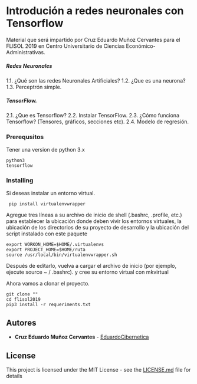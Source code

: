 
# Introdución a redes neuronales con Tensorflow

Material que será impartido por Cruz Eduardo Muñoz Cervantes para el FLISOL 2019 en  Centro Universitario de Ciencias Económico-Administrativas.

##### Redes Neuronales
1.1. ¿Qué son las redes Neuronales Artificiales?
1.2. ¿Que es una neurona?
1.3. Perceptrón simple.
##### TensorFlow.
2.1. ¿Que es Tensorflow?
2.2. Instalar TensorFlow.
2.3. ¿Cómo funciona Tensorflow? (Tensores, gráficos, secciones etc).
2.4. Modelo de regresión.


### Prerequsitos

Tener una version de python 3.x

```
python3
tensorflow
```

### Installing

Si deseas instalar un entorno virtual.

```
 pip install virtualenvwrapper
```
Agregue tres líneas a su archivo de inicio de shell (.bashrc, .profile, etc.) para establecer la ubicación donde deben vivir los entornos virtuales, la ubicación de los directorios de su proyecto de desarrollo y la ubicación del script instalado con este paquete

```
export WORKON_HOME=$HOME/.virtualenvs
export PROJECT_HOME=$HOME/ruta
source /usr/local/bin/virtualenvwrapper.sh
```

Después de editarlo, vuelva a cargar el archivo de inicio (por ejemplo, ejecute source ~ / .bashrc). y cree su entorno virtual con mkvirtual

Ahora vamos a clonar el proyecto.

```
git clone ""
cd flisol2019
pip3 install -r requeriments.txt
```

## Autores

* **Cruz Eduardo Muñoz Cervantes** - [EduardoCibernetica](https://github.com/EduardoCibernetica)


## License

This project is licensed under the MIT License - see the [LICENSE.md](LICENSE.md) file for details

